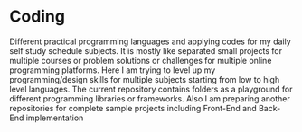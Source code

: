 # Coding
Different practical programming languages and applying codes for my daily self study schedule subjects.
It is mostly like separated small projects for multiple courses or problem solutions or challenges for multiple online programming platforms.
Here I am trying to level up my programming/design skills for multiple subjects starting from low to high level languages.
The current repository contains folders as a playground for different programming libraries or frameworks.
Also I am preparing another repositories for complete sample projects including Front-End and Back-End implementation

